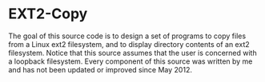 # EXT2-Copy

The goal of this source code is to design a set of programs to copy files from a Linux ext2 filesystem, and to display directory contents of an ext2 filesystem. Notice that this source assumes that the user is concerned with a loopback filesystem. Every component of this source was written by me and has not been updated or improved since May 2012.
